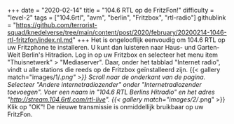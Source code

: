 +++
date = "2020-02-14"
title = "104.6 RTL op de FritzFon!"
difficulty = "level-2"
tags = ["104.6rtl", "avm", "berlin", "Fritzbox", "rtl-radio"]
githublink = "https://github.com/terrorist-squad/knedelverse/tree/main/content/post/2020/february/20200214-1046-rtl-fritzfon/index.nl.md"
+++
Het is ongelooflijk eenvoudig om 104.6 RTL op uw Fritzphone te installeren. U kunt dan luisteren naar Haus- und Garten- Weit Berlin's Hitradion. Log in op uw Fritzbox en selecteer het menu item "Thuisnetwerk" > "Mediaserver". Daar, onder het tabblad "Internet radio", vindt u alle stations die reeds op de Fritzbox geïnstalleerd zijn.
{{< gallery match="images/1/*.png" >}}
Scroll naar de onderkant van de pagina. Selecteer "Andere internetradiozender" onder "Internetradiozender toevoegen". Voer een naam in "104.6 RTL Berlins Hitradio" en het adres "http://stream.104.6rtl.com/rtl-live".
{{< gallery match="images/2/*.png" >}}
Klik op "OK"! De nieuwe transmissie is onmiddellijk bruikbaar op uw FritzFon.
